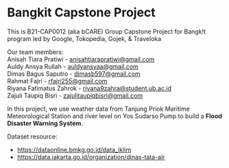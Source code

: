 # Bangkit Capstone Project

This is B21-CAP0012 (aka bCARE) Group Capstone Project for Bangk!t program led by Google, Tokopedia, Gojek, & Traveloka

Our team members: <br />
Anisah Tiara Pratiwi - anisahtiarapratiwi@gmail.com <br />
Auldy Ansya Rullah - auldyansyaa@gmail.com <br />
Dimas Bagus Saputro - dimasb597@gmail.com <br />
Rahmat Fajri - rfajri255@gmail.com <br />
Riyana Fatimatus Zahrok - riyana9zahra@student.ub.ac.id <br />
Zajuli Taupiq Bisri - zajulitaupiqbisri@gmail.com <br />

In this project, we use weather data from Tanjung Priok Maritime Meteorological Station and river level on Yos Sudarso Pump to build a **Flood Disaster Warning System**.

Dataset resource:
- https://dataonline.bmkg.go.id/data_iklim 
- https://data.jakarta.go.id/organization/dinas-tata-air
